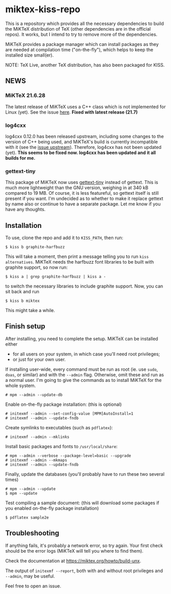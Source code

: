 # miktex-kiss-repo

This is a repository which provides all the necessary dependencies to build
the MiKTeX distribution of TeX (other dependencies are in the official repos).
It works, but I intend to try to remove more of the dependencies.

MiKTeX provides a package manager which can install packages as they are needed
at compilation time ("on-the-fly"), which helps to keep the installed size
small(er).

NOTE: TeX Live, another TeX distribution, has also been packaged for KISS.

## NEWS

### MiKTeX 21.6.28
The latest release of MiKTeX uses a C++ class which is not implemented for Linux
(yet). See the issue [here].
**Fixed with latest release (21.7)**

### log4cxx
log4cxx 0.12.0 has been released upstream, including some changes to the version
of C++ being used, and MiKTeX's build is currently incompatible with it (see the 
[issue upstream]).
Therefore, log4cxx has not been updated (yet).
**This seems to be fixed now. log4cxx has been updated and it all builds for me.**

### gettext-tiny
This package of MiKTeX now uses [gettext-tiny] instead of gettext. This is much
more lightweight than the GNU version, weighing in at 340 kB compared to 19 MB.
Of course, it is less featureful, so gettext itself is still present if you want.
I'm undecided as to whether to make it replace gettext by name also or continue
to have a separate package. Let me know if you have any thoughts.

## Installation

To use, clone the repo and add it to `KISS_PATH`, then run:
```
$ kiss b graphite-harfbuzz
```
This will take a moment, then print a message telling you to run
`kiss alternatives`. MiKTeX needs the harfbuzz font libraries to be built with
graphite support, so now run:
```
$ kiss a | grep graphite-harfbuzz | kiss a -
```
to switch the necessary libraries to include graphite support.
Now, you can sit back and run
```
$ kiss b miktex
```
This might take a while.

## Finish setup

After installing, you need to complete the setup.
MiKTeX can be installed either

* for all users on your system, in which case you'll need root privileges;
* or just for your own user.

If installing user-wide, every command must be run as root (ie. use 
`sudo`, `doas`, or similar) and with the `--admin` flag.
Otherwise, omit these and run as a normal user. I'm going to give the commands
as to install MiKTeX for the whole system.

```
# mpm --admin --update-db
```

Enable on-the-fly package installation: (this is optional)
```
# initexmf --admin --set-config-value [MPM]AutoInstall=1
# initexmf --admin --update-fndb
```

Create symlinks to executables (such as `pdflatex`):
```
# initexmf --admin --mklinks
```

Install basic packages and fonts to `/usr/local/share`:
```
# mpm --admin --verbose --package-level=basic --upgrade
# initexmf --admin --mkmaps
# initexmf --admin --update-fndb
```

Finally, update the databases (you'll probably have to run these two several times)
```
# mpm --admin --update
$ mpm --update
```

Test compiling a sample document: (this will download some packages
if you enabled on-the-fly package installation)
```
$ pdflatex sample2e
```

## Troubleshooting

If anything fails, it's probably a network error, so try again.
Your first check should be the error logs (MiKTeX will tell you where
to find them).

Check the documentation at <https://miktex.org/howto/build-unx>.

The output of `initexmf --report`, both with and without
root privileges and `--admin`, may be useful.

Feel free to open an issue.

[gettext-tiny]: https://github.com/sabotage-linux/gettext-tiny
[issue upstream]: https://github.com/MiKTeX/miktex/issues/817
[here]: https://github.com/MiKTeX/miktex/issues/860
